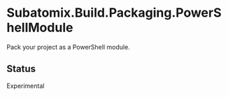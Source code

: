 # Subatomix.Build.Packaging.PowerShellModule

Pack your project as a PowerShell module.

## Status

Experimental
